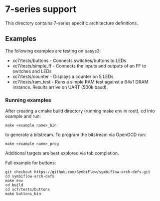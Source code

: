 # 7-series support

This directory contains 7-series specific architecture definitions.

## Examples

The following examples are testing on basys3:

* xc7/tests/buttons - Connects switches/buttons to LEDs
* xc7/tests/simple_ff - Connects the inputs and outputs of an FF to switches and LEDs
* xc7/tests/counter - Displays a counter on 5 LEDs
* xc7/tests/ram_test - Runs a simple RAM test against a 64x1 DRAM instance.  Results arrive on UART (500k baud).

### Running examples

After creating a cmake build directory (running make env in root), cd into example and run:

```
make <example name>_bin
```

to generate a bitstream.  To program the bitstream via OpenOCD run:

```
make <example name>_prog
```

Additional targets are best explored via tab completion.

Full example for buttons:

```
git checkout https://github.com/SymbiFlow/symbiflow-arch-defs.git
cd symbiflow-arch-defs
make env
cd build
cd xc7/tests/buttons
make buttons_bin
```
